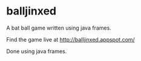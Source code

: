 balljinxed
==========

A bat ball game written using java frames.

Find the game live at http://balljinxed.appspot.com/

Done using java frames.
